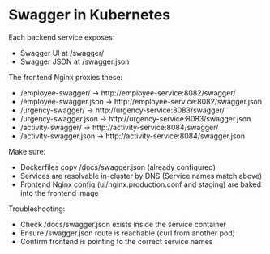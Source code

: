 # Swagger in Kubernetes

Each backend service exposes:
- Swagger UI at /swagger/
- Swagger JSON at /swagger.json

The frontend Nginx proxies these:
- /employee-swagger/ → http://employee-service:8082/swagger/
- /employee-swagger.json → http://employee-service:8082/swagger.json
- /urgency-swagger/ → http://urgency-service:8083/swagger/
- /urgency-swagger.json → http://urgency-service:8083/swagger.json
- /activity-swagger/ → http://activity-service:8084/swagger/
- /activity-swagger.json → http://activity-service:8084/swagger.json

Make sure:
- Dockerfiles copy /docs/swagger.json (already configured)
- Services are resolvable in-cluster by DNS (Service names match above)
- Frontend Nginx config (ui/nginx.production.conf and staging) are baked into the frontend image

Troubleshooting:
- Check /docs/swagger.json exists inside the service container
- Ensure /swagger.json route is reachable (curl from another pod)
- Confirm frontend is pointing to the correct service names

